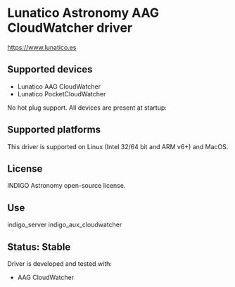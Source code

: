 # Lunatico Astronomy AAG CloudWatcher driver

https://www.lunatico.es

## Supported devices

* Lunatico AAG CloudWatcher
* Lunatico PocketCloudWatcher

No hot plug support. All devices are present at startup:

## Supported platforms

This driver is supported on Linux (Intel 32/64 bit and ARM v6+) and MacOS.

## License

INDIGO Astronomy open-source license.

## Use

indigo_server indigo_aux_cloudwatcher

## Status: Stable

Driver is developed and tested with:
* AAG CloudWatcher

